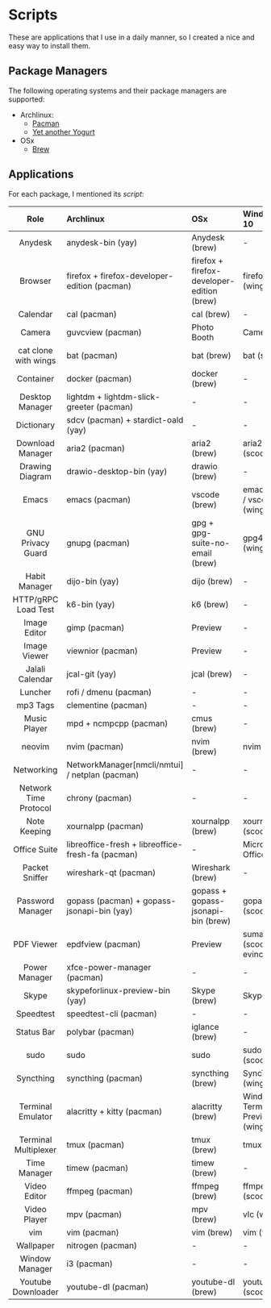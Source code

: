 # Scripts

These are applications that I use in a daily manner, so I created a nice and easy way to install them.

## Package Managers

The following operating systems and their package managers are supported:

- Archlinux:
  - [Pacman](https://archlinux.org/pacman/)
  - [Yet another Yogurt](https://github.com/Jguer/yay)
- OSx
  - [Brew](https://brew.sh)

## Applications

For each package, I mentioned its *script*:

| Role                  | Archlinux                                         | OSx                                        | Windows 10                        |
|:---------------------:|:--------------------------------------------------|:-------------------------------------------|:----------------------------------|
| Anydesk               | anydesk-bin (yay)                                 | Anydesk (brew)                             | -                                 |
| Browser               | firefox + firefox-developer-edition (pacman)      | firefox + firefox-developer-edition (brew) | firefox (winget)                  |
| Calendar              | cal (pacman)                                      | cal (brew)                                 | -                                 |
| Camera                | guvcview (pacman)                                 | Photo Booth                                | Camera                            |
| cat clone with wings  | bat (pacman)                                      | bat (brew)                                 | bat (scoop)                       |
| Container             | docker (pacman)                                   | docker (brew)                              | -                                 |
| Desktop Manager       | lightdm + lightdm-slick-greeter (pacman)          | -                                          | -                                 |
| Dictionary            | sdcv (pacman) + stardict-oald (yay)               | -                                          | -                                 |
| Download Manager      | aria2 (pacman)                                    | aria2 (brew)                               | aria2 (scoop)                     |
| Drawing Diagram       | drawio-desktop-bin (yay)                          | drawio (brew)                              | -                                 |
| Emacs                 | emacs (pacman)                                    | vscode (brew)                              | emacs (wsl) / vscode (winget)     |
| GNU Privacy Guard     | gnupg (pacman)                                    | gpg + gpg-suite-no-email (brew)            | gpg4win (winget)                  |
| Habit Manager         | dijo-bin (yay)                                    | dijo (brew)                                | -                                 |
| HTTP/gRPC Load Test   | k6-bin (yay)                                      | k6 (brew)                                  | -                                 |
| Image Editor          | gimp (pacman)                                     | Preview                                    | -                                 |
| Image Viewer          | viewnior (pacman)                                 | Preview                                    | -                                 |
| Jalali Calendar       | jcal-git (yay)                                    | jcal (brew)                                | -                                 |
| Luncher               | rofi / dmenu (pacman)                             | -                                          | -                                 |
| mp3 Tags              | clementine (pacman)                               | -                                          | -                                 |
| Music Player          | mpd + ncmpcpp (pacman)                            | cmus (brew)                                | -                                 |
| neovim                | nvim (pacman)                                     | nvim (brew)                                | nvim (wsl)                        |
| Networking            | NetworkManager[nmcli/nmtui] / netplan (pacman)    | -                                          | -                                 |
| Network Time Protocol | chrony (pacman)                                   | -                                          | -                                 |
| Note Keeping          | xournalpp (pacman)                                | xournalpp (brew)                           | xournalpp (scoop)                 |
| Office Suite          | libreoffice-fresh + libreoffice-fresh-fa (pacman) | -                                          | Microsoft Office                  |
| Packet Sniffer        | wireshark-qt (pacman)                             | Wireshark (brew)                           | -                                 |
| Password Manager      | gopass (pacman) + gopass-jsonapi-bin (yay)        | gopass + gopass-jsonapi-bin (brew)         | gopass (scoop)                    |
| PDF Viewer            | epdfview (pacman)                                 | Preview                                    | sumatrapdf (scoop) / evince (wsl) |
| Power Manager         | xfce-power-manager (pacman)                       | -                                          | -                                 |
| Skype                 | skypeforlinux-preview-bin (yay)                   | Skype (brew)                               | Skype                             |
| Speedtest             | speedtest-cli (pacman)                            | -                                          | -                                 |
| Status Bar            | polybar (pacman)                                  | iglance (brew)                             | -                                 |
| sudo                  | sudo                                              | sudo                                       | sudo (scoop)                      |
| Syncthing             | syncthing (pacman)                                | syncthing (brew)                           | SyncTrayzor (winget)              |
| Terminal Emulator     | alacritty + kitty (pacman)                        | alacritty (brew)                           | Windows Terminal Preview (winget) |
| Terminal Multiplexer  | tmux (pacman)                                     | tmux (brew)                                | tmux (wsl)                        |
| Time Manager          | timew (pacman)                                    | timew (brew)                               | -                                 |
| Video Editor          | ffmpeg (pacman)                                   | ffmpeg (brew)                              | ffmpeg (scoop)                    |
| Video Player          | mpv (pacman)                                      | mpv (brew)                                 | vlc (winget)                      |
| vim                   | vim (pacman)                                      | vim (brew)                                 | vim (wsl)                         |
| Wallpaper             | nitrogen (pacman)                                 | -                                          | -                                 |
| Window Manager        | i3 (pacman)                                       | -                                          | -                                 |
| Youtube Downloader    | youtube-dl (pacman)                               | youtube-dl (brew)                          | youtube-dl (scoop)                |
